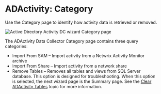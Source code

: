 # ADActivity: Category

Use the Category page to identify how activity data is retrieved or removed.

![Active Directory Activity DC wizard Category page](/img/product_docs/accessanalyzer/12.0/admin/datacollector/adinventory/category.webp)

The ADActivity Data Collector Category page contains three query categories:

- Import From SAM – Import activity from a Netwrix Activity Monitor archive
- Import From Share – Import activity from a network share
- Remove Tables – Removes all tables and views from SQL Server database. This option is designed for
  troubleshooting. When this option is selected, the next wizard page is the Summary page. See the
  [Clear ADActivity Tables](/docs/accessanalyzer/12.0/admin/datacollector/adactivity/cleartables.md) topic for more information.
